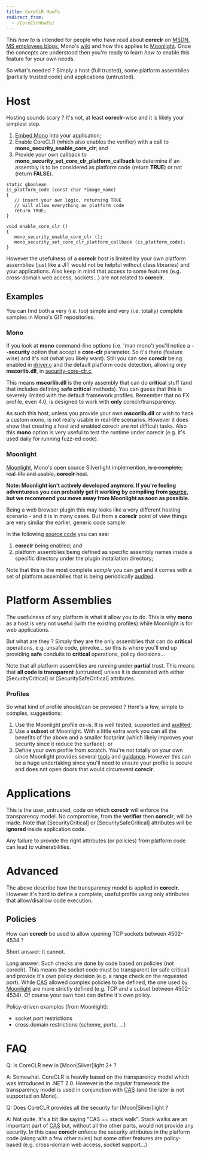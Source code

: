 ```yaml
---
title: CoreCLR HowTo
redirect_from:
  - /CoreClrHowTo/
---
```


This *how to* is intended for people who have read about **coreclr** on [MSDN](/docs/advanced/coreclr/#references), [MS employees blogs](/docs/advanced/coreclr/#references), Mono's [wiki](/docs/advanced/coreclr/) and how this applies to [Moonlight](/docs/web/moonlight/). Once the concepts are understood then you're ready to learn *how to* enable this feature for your own needs.

So what's needed ? Simply a host (full trusted), some platform assemblies (partially trusted code) and applications (untrusted).

Host
====

Hosting sounds scary ? It's not, at least **coreclr**-wise and it is likely your simplest step.

1.  [Embed Mono](/docs/advanced/embedding/) into your application;
2.  Enable CoreCLR (which also enables the verifier) with a call to **mono_security_enable_core_clr**; and
3.  Provide your own callback to **mono_security_set_core_clr_platform_callback** to determine if an assembly is to be considered as platform code (return **TRUE**) or not (return **FALSE**).

<!-- -->

    static gboolean
    is_platform_code (const char *image_name)
    {
       // insert your own logic, returning TRUE
       // will allow everything as platform code
       return TRUE;
    }

    void enable_core_clr ()
    {
       mono_security_enable_core_clr ();
       mono_security_set_core_clr_platform_callback (is_platform_code);
    }

However the usefulness of a **coreclr** host is limited by your own platform assemblies (just like a JIT would not be helpful without class libraries) and your applications. Also keep in mind that access to some features (e.g. cross-domain web access, sockets...) are not related to **coreclr**.

Examples
--------

You can find both a very (i.e. too) simple and very (i.e. totally) complete samples in Mono's GIT repositories.

### Mono

If you look at **mono** command-line options (i.e. 'man mono') you'll notice a **--security** option that accept a **core-clr** parameter. So it's there (feature wise) and it's not (what you likely want). Still you can see **coreclr** being enabled in [driver.c](https://github.com/mono/mono/raw/master/mono/mini/driver.c) and the default platform code detection, allowing only **mscorlib.dll**, in [security-core-clr.c](https://github.com/mono/mono/blob/master/mono/metadata/security-core-clr.c).

This means **mscorlib.dll** is the only assembly that can do **critical** stuff (and that includes defining **safe critical** methods). You can guess that this is severely limited with the default framework profiles. Remember that no FX profile, even 4.0, is designed to work with **only** coreclr/transparency.

As such this host, unless you provide your own **mscorlib.dll** or wish to hack a custom mono, is not really usable in real-life scenarios. However it does show that creating a host and enabled coreclr are not difficult tasks. Also this **mono** option is very useful to test the runtime under coreclr (e.g. it's used daily for running fuzz-ed code).

### Moonlight

[Moonlight](/docs/web/moonlight/), Mono's open source Silverlight implemention, ~~is a complete, real-life and usable, **coreclr** host~~.

**Note: Moonlight isn't actively developed anymore. If you're feeling adventurous you can probably get it working by compiling from [source](https://github.com/mono/moon), but we recommend you move away from Moonlight as soon as possible.**

Being a web browser plugin this may looks like a very different hosting scenario - and it is in many cases. But from a **coreclr** point of view things are very similar the earlier, generic code sample.

In the following [source code](https://github.com/mono/moon/raw/master/src/security.cpp) you can see:

1.  **coreclr** being enabled; and
2.  platform assemblies being defined as specific assembly names inside a specific directory under the plugin installation directory;

Note that this is the most complete *sample* you can get and it comes with a set of platform assemblies that is being periodically [audited](https://github.com/mono/moon/tree/master/class/tuning/SecurityAttributes/audit).

Platform Assemblies
===================

The usefulness of any platform is what it allow you to do. This is why **mono** as a host is very not useful (with the existing profiles) while Moonlight is for web applications.

But what are they ? Simply they are the only assemblies that can do **critical** operations, e.g. unsafe code, pinvoke... so this is where you'll end up providing **safe** conduits to **critical** operations, policy decisions...

Note that all platform assemblies are running under **partial** trust. This means that **all code is transparent** (untrusted) unless it is decorated with either [SecurityCritical] or [SecuritySafeCritical] attributes.

### Profiles

So what kind of profile should/can be provided ? Here's a few, simple to complex, suggestions:

1.  Use the Moonlight profile *as-is*. It is well tested, supported and [audited](https://github.com/mono/moon/tree/master/class/tuning/SecurityAttributes/audit);
2.  Use a **subset** of Moonlight. With a little extra work you can all the benefits of the above and a smaller footprint (which likely improves your security since it reduce the surface); or
3.  Define your own profile from scratch. You're not totally on your own since Moonlight provides several [tools](https://github.com/mono/moon/tree/master/class/tuning/SecurityAttributes/) and [guidance](/archived/securityvalidation). However this can be a huge undertaking since you'll need to ensure your profile is secure and does not open doors that would circumvent **coreclr**.

Applications
============

This is the user, untrusted, code on which **coreclr** will enforce the transparency model. No compromise, from the **verifier** then **coreclr**, will be made. Note that [SecurityCritical] or [SecuritySafeCritical] attributes will be **ignored** inside application code.

Any failure to provide the right attributes (or policies) from platform code can lead to vulnerabilities.

Advanced
========

The above describe how the transparency model is applied in **coreclr**. However it's hard to define a complete, useful profile using only attributes that allow/disallow code execution.

Policies
--------

How can **coreclr** be used to allow opening TCP sockets between 4502-4534 ?

Short answer: it cannot.

Long answer: Such checks are done by code based on policies (not coreclr). This means the socket code must be transparent (or safe critical) and provide it's own policy decision (e.g. a range check on the requested port). While [CAS](/docs/advanced/cas/) allowed complex policies to be defined, the one used by [Moonlight](/docs/web/moonlight/) are more strictly defined (e.g. TCP and a subset between 4502-4534). Of course your own host can define it's own policy.

Policy-driven examples (from Moonlight):

-   socket port restrictions
-   cross domain restrictions (scheme, ports, ...)

FAQ
===

Q: Is CoreCLR new in [Moon|Silver]light 2+ ?

A: Somewhat. CoreCLR is heavily based on the transparency model which was introduced in .NET 2.0. However in the *regular* framework the transparency model is used in conjunction with [CAS](/docs/advanced/cas/) (and the later is not supported on Mono).

Q: Does CoreCLR provides all the security for [Moon|Silver]light ?

A: Not quite. It's a bit like saying "CAS == stack walk". Stack walks are an important part of [CAS](/docs/advanced/cas/) but, without all the other parts, would not provide any security. In this case **coreclr** enforce the security attributes in the platform code (along with a few other rules) but some other features are policy-based (e.g. cross-domain web access, socket support...)


